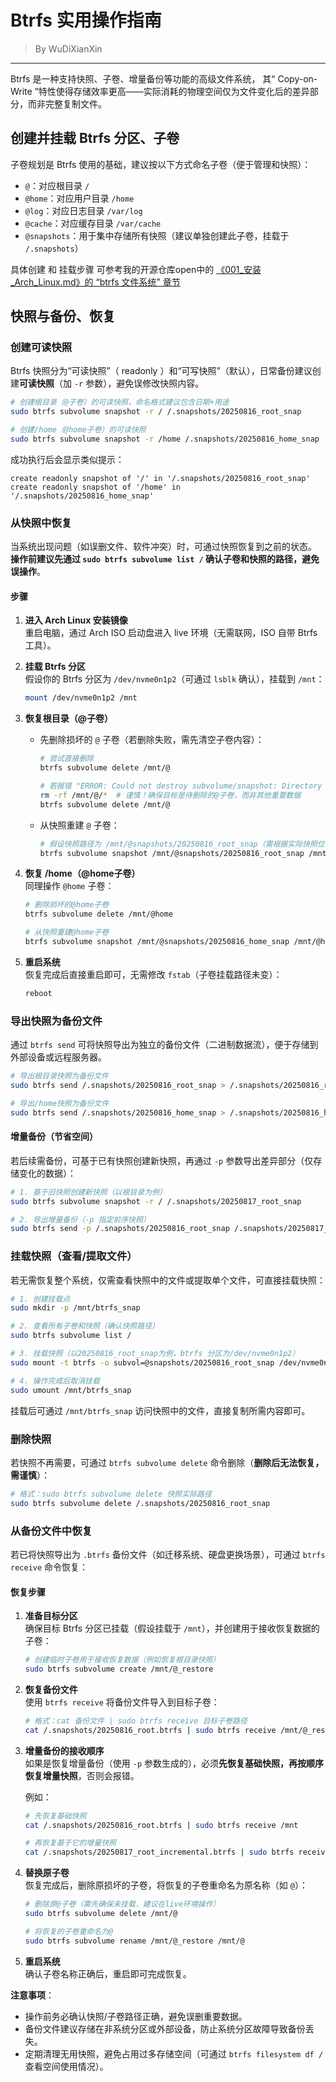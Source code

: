 # Btrfs 实用操作指南

> By WuDiXianXin
---

Btrfs 是一种支持快照、子卷、增量备份等功能的高级文件系统，
其“ Copy-on-Write ”特性使得存储效率更高——实际消耗的物理空间仅为文件变化后的差异部分，而非完整复制文件。

## 创建并挂载 Btrfs 分区、子卷

子卷规划是 Btrfs 使用的基础，建议按以下方式命名子卷（便于管理和快照）：

- `@`：对应根目录 `/`
- `@home`：对应用户目录 `/home`
- `@log`：对应日志目录 `/var/log`
- `@cache`：对应缓存目录 `/var/cache`
- `@snapshots`：用于集中存储所有快照（建议单独创建此子卷，挂载于 `/.snapshots`）

具体创建 和 挂载步骤 可参考我的开源仓库open中的
[《001_安装_Arch_Linux.md》的 “btrfs 文件系统” 章节](https://gitee.com/wudixianxin/open/blob/main/001_安装_Arch_Linux.md)

## 快照与备份、恢复

### 创建可读快照

Btrfs 快照分为“可读快照”（ readonly ）和“可写快照”（默认），日常备份建议创建**可读快照**（加 `-r` 参数），避免误修改快照内容。

```bash
# 创建根目录（@子卷）的可读快照，命名格式建议包含日期+用途
sudo btrfs subvolume snapshot -r / /.snapshots/20250816_root_snap

# 创建/home（@home子卷）的可读快照
sudo btrfs subvolume snapshot -r /home /.snapshots/20250816_home_snap
```

成功执行后会显示类似提示：

```
create readonly snapshot of '/' in '/.snapshots/20250816_root_snap'
create readonly snapshot of '/home' in '/.snapshots/20250816_home_snap'
```

### 从快照中恢复

当系统出现问题（如误删文件、软件冲突）时，可通过快照恢复到之前的状态。
**操作前建议先通过 `sudo btrfs subvolume list /` 确认子卷和快照的路径，避免误操作**。

#### 步骤

1. **进入 Arch Linux 安装镜像**  
   重启电脑，通过 Arch ISO 启动盘进入 live 环境（无需联网，ISO 自带 Btrfs 工具）。

2. **挂载 Btrfs 分区**  
   假设你的 Btrfs 分区为 `/dev/nvme0n1p2`（可通过 `lsblk` 确认），挂载到 `/mnt`：

   ```bash
   mount /dev/nvme0n1p2 /mnt
   ```

3. **恢复根目录（@子卷）**  
   - 先删除损坏的 `@` 子卷（若删除失败，需先清空子卷内容）：

     ```bash
     # 尝试直接删除
     btrfs subvolume delete /mnt/@

     # 若报错 "ERROR: Could not destroy subvolume/snapshot: Directory not empty"
     rm -rf /mnt/@/*  # 谨慎！确保目标是待删除的@子卷，而非其他重要数据
     btrfs subvolume delete /mnt/@
     ```

   - 从快照重建 `@` 子卷：

     ```bash
     # 假设快照路径为 /mnt/@snapshots/20250816_root_snap（需根据实际快照位置调整）
     btrfs subvolume snapshot /mnt/@snapshots/20250816_root_snap /mnt/@
     ```

4. **恢复 /home（@home子卷）**  
   同理操作 `@home` 子卷：

   ```bash
   # 删除损坏的@home子卷
   btrfs subvolume delete /mnt/@home

   # 从快照重建@home子卷
   btrfs subvolume snapshot /mnt/@snapshots/20250816_home_snap /mnt/@home
   ```

5. **重启系统**  
   恢复完成后直接重启即可，无需修改 `fstab`（子卷挂载路径未变）：

   ```bash
   reboot
   ```

### 导出快照为备份文件

通过 `btrfs send` 可将快照导出为独立的备份文件（二进制数据流），便于存储到外部设备或远程服务器。

```bash
# 导出根目录快照为备份文件
sudo btrfs send /.snapshots/20250816_root_snap > /.snapshots/20250816_root.btrfs

# 导出/home快照为备份文件
sudo btrfs send /.snapshots/20250816_home_snap > /.snapshots/20250816_home.btrfs
```

#### 增量备份（节省空间）

若后续需备份，可基于已有快照创建新快照，再通过 `-p` 参数导出差异部分（仅存储变化的数据）：

```bash
# 1. 基于旧快照创建新快照（以根目录为例）
sudo btrfs subvolume snapshot -r / /.snapshots/20250817_root_snap

# 2. 导出增量备份（-p 指定前序快照）
sudo btrfs send -p /.snapshots/20250816_root_snap /.snapshots/20250817_root_snap > /.snapshots/20250817_root_incremental.btrfs
```

### 挂载快照（查看/提取文件）

若无需恢复整个系统，仅需查看快照中的文件或提取单个文件，可直接挂载快照：

```bash
# 1. 创建挂载点
sudo mkdir -p /mnt/btrfs_snap

# 2. 查看所有子卷和快照（确认快照路径）
sudo btrfs subvolume list /

# 3. 挂载快照（以20250816_root_snap为例，btrfs 分区为/dev/nvme0n1p2）
sudo mount -t btrfs -o subvol=@snapshots/20250816_root_snap /dev/nvme0n1p2 /mnt/btrfs_snap

# 4. 操作完成后取消挂载
sudo umount /mnt/btrfs_snap
```

挂载后可通过 `/mnt/btrfs_snap` 访问快照中的文件，直接复制所需内容即可。

### 删除快照

若快照不再需要，可通过 `btrfs subvolume delete` 命令删除（**删除后无法恢复，需谨慎**）：

```bash
# 格式：sudo btrfs subvolume delete 快照实际路径
sudo btrfs subvolume delete /.snapshots/20250816_root_snap
```

### 从备份文件中恢复

若已将快照导出为 `.btrfs` 备份文件（如迁移系统、硬盘更换场景），可通过 `btrfs receive` 命令恢复：

#### 恢复步骤

1. **准备目标分区**  
   确保目标 Btrfs 分区已挂载（假设挂载于 `/mnt`），并创建用于接收恢复数据的子卷：

   ```bash
   # 创建临时子卷用于接收恢复数据（例如恢复根目录快照）
   sudo btrfs subvolume create /mnt/@_restore
   ```

2. **恢复备份文件**  
   使用 `btrfs receive` 将备份文件导入到目标子卷：

   ```bash
   # 格式：cat 备份文件 | sudo btrfs receive 目标子卷路径
   cat /.snapshots/20250816_root.btrfs | sudo btrfs receive /mnt/@_restore
   ```

3. **增量备份的接收顺序**  
   如果是恢复增量备份（使用 `-p` 参数生成的），必须**先恢复基础快照，再按顺序恢复增量快照**，否则会报错。

   例如：

   ```bash
   # 先恢复基础快照
   cat /.snapshots/20250816_root.btrfs | sudo btrfs receive /mnt

   # 再恢复基于它的增量快照
   cat /.snapshots/20250817_root_incremental.btrfs | sudo btrfs receive /mnt
   ```

4. **替换原子卷**  
   恢复完成后，删除原损坏的子卷，将恢复的子卷重命名为原名称（如 `@`）：

   ```bash
   # 删除原@子卷（需先确保未挂载，建议在live环境操作）
   sudo btrfs subvolume delete /mnt/@

   # 将恢复的子卷重命名为@
   sudo btrfs subvolume rename /mnt/@_restore /mnt/@
   ```

5. **重启系统**  
   确认子卷名称正确后，重启即可完成恢复。

**注意事项**：  

- 操作前务必确认快照/子卷路径正确，避免误删重要数据。  
- 备份文件建议存储在非系统分区或外部设备，防止系统分区故障导致备份丢失。  
- 定期清理无用快照，避免占用过多存储空间（可通过 `btrfs filesystem df /` 查看空间使用情况）。
